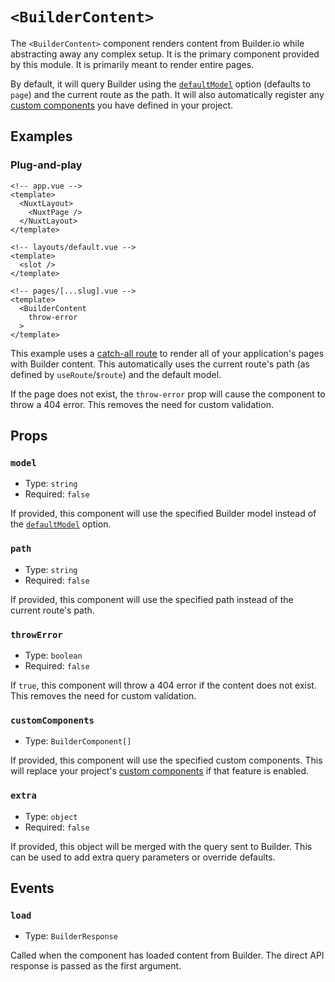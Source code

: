 # `<BuilderContent>`

The `<BuilderContent>` component renders content from Builder.io while abstracting away any complex setup. It is the
primary component provided by this module. It is primarily meant to render entire pages.

By default, it will query Builder using the
[`defaultModel`](/getting-started/configuration#default-model) option (defaults to `page`)
and the current route as the path. It will also automatically register any [custom components](/features/components)
you have defined in your project.

## Examples

### Plug-and-play

```vue
<!-- app.vue -->
<template>
  <NuxtLayout>
    <NuxtPage />
  </NuxtLayout>
</template>
```

```vue
<!-- layouts/default.vue -->
<template>
  <slot />
</template>
```

```vue
<!-- pages/[...slug].vue -->
<template>
  <BuilderContent
    throw-error
  >
</template>
```

This example uses a [catch-all route](https://nuxt.com/docs/guide/directory-structure/pages#catch-all-route)
to render all of your application's pages with Builder content. This automatically uses the current route's
path (as defined by `useRoute`/`$route`) and the default model.

If the page does not exist, the `throw-error` prop will cause the component to throw a 404 error. This removes
the need for custom validation.

## Props

### `model`

- Type: `string`
- Required: `false`

If provided, this component will use the specified Builder model instead of the
[`defaultModel`](/getting-started/configuration#default-model) option.

### `path`

- Type: `string`
- Required: `false`

If provided, this component will use the specified path instead of the current route's path.

### `throwError`

- Type: `boolean`
- Required: `false`

If `true`, this component will throw a 404 error if the content does not exist.
This removes the need for custom validation.

### `customComponents`

- Type: `BuilderComponent[]`

If provided, this component will use the specified custom components. This will replace your project's
[custom components](/features/components) if that feature is enabled.

### `extra`

- Type: `object`
- Required: `false`

If provided, this object will be merged with the query sent to Builder. This can be used to add extra query
parameters or override defaults.

## Events

### `load`

- Type: `BuilderResponse`

Called when the component has loaded content from Builder. The direct API response is passed as the first argument.
